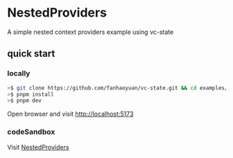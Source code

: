 # NestedProviders

A simple nested context providers example using vc-state

## quick start

### locally

```bash
>$ git clone https://github.com/fanhaoyuan/vc-state.git && cd examples/nested-providers
>$ pnpm install
>$ pnpm dev
```

Open browser and visit [http://localhost:5173](http://localhost:5173)

### codeSandbox

Visit [NestedProviders](https://codesandbox.io/s/github/fanhaoyuan/vc-state/tree/master/examples/nested-providers)
